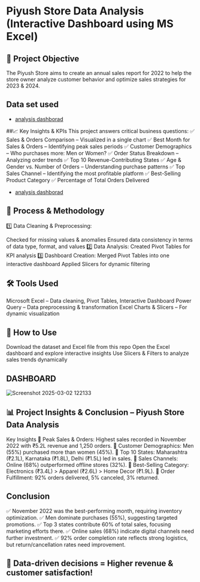 # Piyush Store Data Analysis (Interactive Dashboard using MS Excel)
## 🎯 Project Objective
The Piyush Store aims to create an annual sales report for 2022 to help the store owner analyze customer behavior and optimize sales strategies for 2023 & 2024.

## Data set used
- <a href = "https://github.com/Piyush-8957/Data-analysis-dashboard/blob/main/Piyush_data_analysis.xlsx"> analysis dashborad</a>

##📈 Key Insights & KPIs
This project answers critical business questions:
✅ Sales & Orders Comparison – Visualized in a single chart
✅ Best Month for Sales & Orders – Identifying peak sales periods
✅ Customer Demographics – Who purchases more: Men or Women?
✅ Order Status Breakdown – Analyzing order trends
✅ Top 10 Revenue-Contributing States
✅ Age & Gender vs. Number of Orders – Understanding purchase patterns
✅ Top Sales Channel – Identifying the most profitable platform
✅ Best-Selling Product Category
✅ Percentage of Total Orders Delivered
- <a href = "[https://github.com/Piyush-8957/Data-analysis-dashboard/blob/main/Piyush_data_analysis.xlsx](https://github.com/Piyush-8957/Data-analysis-dashboard/blob/main/Screenshot%202025-03-02%20122133.png)"> analysis dashborad</a>

## 🔄 Process & Methodology
1️⃣ Data Cleaning & Preprocessing:

Checked for missing values & anomalies
Ensured data consistency in terms of data type, format, and values
2️⃣ Data Analysis:
Created Pivot Tables for KPI analysis
3️⃣ Dashboard Creation:
Merged Pivot Tables into one interactive dashboard
Applied Slicers for dynamic filtering

## 🛠️ Tools Used
Microsoft Excel – Data cleaning, Pivot Tables, Interactive Dashboard
Power Query – Data preprocessing & transformation
Excel Charts & Slicers – For dynamic visualization

## 🚀 How to Use
Download the dataset and Excel file from this repo
Open the Excel dashboard and explore interactive insights
Use Slicers & Filters to analyze sales trends dynamically

## DASHBOARD
![Screenshot 2025-03-02 122133](https://github.com/user-attachments/assets/c13b2986-2001-4fd1-b288-a68b4c7be6b4)

## 📊 Project Insights & Conclusion – Piyush Store Data Analysis
Key Insights
📌 Peak Sales & Orders: Highest sales recorded in November 2022 with ₹5.2L revenue and 1,250 orders.
📌 Customer Demographics: Men (55%) purchased more than women (45%).
📌 Top 10 States: Maharashtra (₹2.1L), Karnataka (₹1.8L), Delhi (₹1.5L) led in sales.
📌 Sales Channels: Online (68%) outperformed offline stores (32%).
📌 Best-Selling Category: Electronics (₹3.4L) > Apparel (₹2.6L) > Home Decor (₹1.9L).
📌 Order Fulfillment: 92% orders delivered, 5% canceled, 3% returned.

## Conclusion
✅ November 2022 was the best-performing month, requiring inventory optimization.
✅ Men dominate purchases (55%), suggesting targeted promotions.
✅ Top 3 states contribute 60% of total sales, focusing marketing efforts there.
✅ Online sales (68%) indicate digital channels need further investment.
✅ 92% order completion rate reflects strong logistics, but return/cancellation rates need improvement.

## 🚀 Data-driven decisions = Higher revenue & customer satisfaction!




